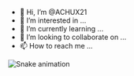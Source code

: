 - 👋 Hi, I’m @ACHUX21
- 👀 I’m interested in ...
- 🌱 I’m currently learning ...
- 💞️ I’m looking to collaborate on ...
- 📫 How to reach me ...

![Snake animation](https://github.com/thepiyushmalhotra/thepiyushmalhotra/blob/output/github-contribution-grid-snake.svg)
